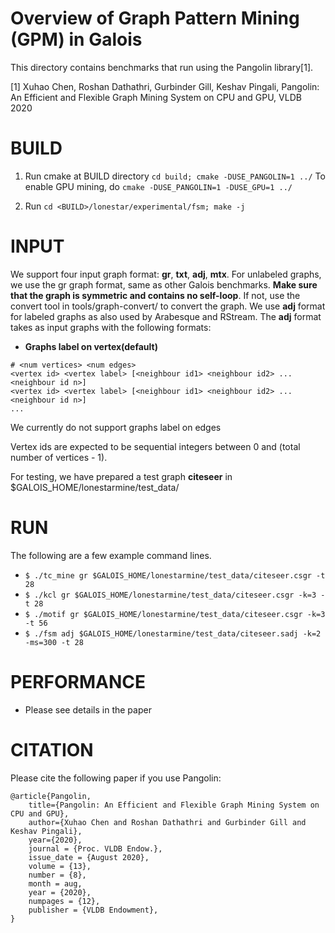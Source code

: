 Overview of Graph Pattern Mining (GPM) in Galois
================================================================================

This directory contains benchmarks that run using the Pangolin library[1].

[1] Xuhao Chen, Roshan Dathathri, Gurbinder Gill, Keshav Pingali, 
Pangolin: An Efficient and Flexible Graph Mining System on CPU and GPU, VLDB 2020

BUILD
===========

1. Run cmake at BUILD directory `cd build; cmake -DUSE_PANGOLIN=1 ../`
To enable GPU mining, do `cmake -DUSE_PANGOLIN=1 -DUSE_GPU=1 ../`

2. Run `cd <BUILD>/lonestar/experimental/fsm; make -j`

INPUT
===========

We support four input graph format: **gr**, **txt**, **adj**, **mtx**.
For unlabeled graphs, we use the gr graph format, same as other Galois benchmarks.
**Make sure that the graph is symmetric and contains no self-loop**.
If not, use the convert tool in tools/graph-convert/ to convert the graph.
We use **adj** format for labeled graphs as also used by Arabesque and RStream.
The **adj** format takes as input graphs with the following formats:

* **Graphs label on vertex(default)**
```
# <num vertices> <num edges>
<vertex id> <vertex label> [<neighbour id1> <neighbour id2> ... <neighbour id n>]
<vertex id> <vertex label> [<neighbour id1> <neighbour id2> ... <neighbour id n>]
...
```

We currently do not support graphs label on edges

Vertex ids are expected to be sequential integers between 0 and (total number of vertices - 1).

For testing, we have prepared a test graph **citeseer** in $GALOIS_HOME/lonestarmine/test_data/

RUN
===========

The following are a few example command lines.

- `$ ./tc_mine gr $GALOIS_HOME/lonestarmine/test_data/citeseer.csgr -t 28`
- `$ ./kcl gr $GALOIS_HOME/lonestarmine/test_data/citeseer.csgr -k=3 -t 28`
- `$ ./motif gr $GALOIS_HOME/lonestarmine/test_data/citeseer.csgr -k=3 -t 56`
- `$ ./fsm adj $GALOIS_HOME/lonestarmine/test_data/citeseer.sadj -k=2 -ms=300 -t 28`

PERFORMANCE
===========

- Please see details in the paper

CITATION
==========

Please cite the following paper if you use Pangolin:

```
@article{Pangolin,
	title={Pangolin: An Efficient and Flexible Graph Mining System on CPU and GPU},
	author={Xuhao Chen and Roshan Dathathri and Gurbinder Gill and Keshav Pingali},
	year={2020},
	journal = {Proc. VLDB Endow.},
	issue_date = {August 2020},
	volume = {13},
	number = {8},
	month = aug,
	year = {2020},
	numpages = {12},
	publisher = {VLDB Endowment},
}
```

